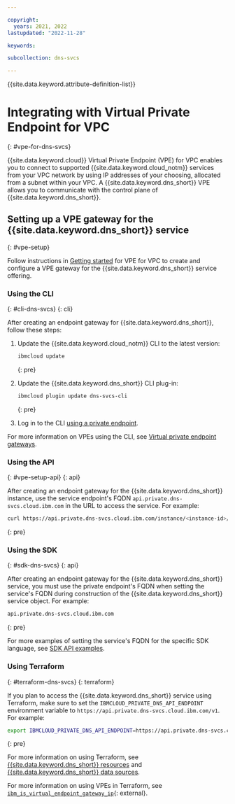 ```yaml
---

copyright:
  years: 2021, 2022
lastupdated: "2022-11-28"

keywords:

subcollection: dns-svcs

---
```


{{site.data.keyword.attribute-definition-list}}

# Integrating with Virtual Private Endpoint for VPC
{: #vpe-for-dns-svcs}

{{site.data.keyword.cloud}} Virtual Private Endpoint (VPE) for VPC enables you to connect to supported {{site.data.keyword.cloud_notm}} services from your VPC network by using IP addresses of your choosing, allocated from a subnet within your VPC. A {{site.data.keyword.dns_short}} VPE allows you to communicate with the control plane of {{site.data.keyword.dns_short}}.


## Setting up a VPE gateway for the {{site.data.keyword.dns_short}} service
{: #vpe-setup}

Follow instructions in [Getting started](/docs/vpc?topic=vpc-about-vpe#vpe-getting-started) for VPE for VPC to create and configure a VPE gateway for the {{site.data.keyword.dns_short}} service offering.

### Using the CLI
{: #cli-dns-svcs}
{: cli}

After creating an endpoint gateway for {{site.data.keyword.dns_short}}, follow these steps:

1. Update the {{site.data.keyword.cloud_notm}} CLI to the latest version:

    ```sh
    ibmcloud update
    ```
    {: pre}

1. Update the {{site.data.keyword.dns_short}} CLI plug-in:

    ```sh
    ibmcloud plugin update dns-svcs-cli
    ```
    {: pre}

1. Log in to the CLI [using a private endpoint](/docs/cli?topic=cli-service-connection#cli-private-login).

For more information on VPEs using the CLI, see [Virtual private endpoint gateways](/docs/vpc?topic=vpc-infrastructure-cli-plugin-vpc-reference#vpe-clis).

### Using the API 
{: #vpe-setup-api}
{: api}

After creating an endpoint gateway for the {{site.data.keyword.dns_short}} instance, use the service endpoint's FQDN `api.private.dns-svcs.cloud.ibm.com` in the URL to access the service. For example:

```sh
curl https://api.private.dns-svcs.cloud.ibm.com/instance/<instance-id>/dnszones -H "Authorization: Bearer $iam_token"
```
{: pre}

### Using the SDK
{: #sdk-dns-svcs}
{: api}

After creating an endpoint gateway for the {{site.data.keyword.dns_short}} service, you must use the private endpoint's FQDN when setting the service's FQDN during construction of the {{site.data.keyword.dns_short}} service object. For example:

```sh
api.private.dns-svcs.cloud.ibm.com
``` 
{: pre}

For more examples of setting the service's FQDN for the specific SDK language, see [SDK API examples](/apidocs/dns-svcs?code=go).

### Using Terraform
{: #terraform-dns-svcs}
{: terraform}

If you plan to access the {{site.data.keyword.dns_short}} service using Terraform, make sure to set the `IBMCLOUD_PRIVATE_DNS_API_ENDPOINT` environment variable to `https://api.private.dns-svcs.cloud.ibm.com/v1`. For example:

```sh
export IBMCLOUD_PRIVATE_DNS_API_ENDPOINT=https://api.private.dns-svcs.cloud.ibm.com/v1
```
{: pre}

For more information on using Terraform, see [{{site.data.keyword.dns_short}} resources](/docs/ibm-cloud-provider-for-terraform?topic=ibm-cloud-provider-for-terraform-dns-resources) and [{{site.data.keyword.dns_short}} data sources](/docs/ibm-cloud-provider-for-terraform?topic=ibm-cloud-provider-for-terraform-dns-data-sources).

For more information on using VPEs in Terraform, see [`ibm_is_virtual_endpoint_gateway_ip`](https://registry.terraform.io/providers/IBM-Cloud/ibm/latest/docs/resources/is_virtual_endpoint_gateway_ip){: external}.

